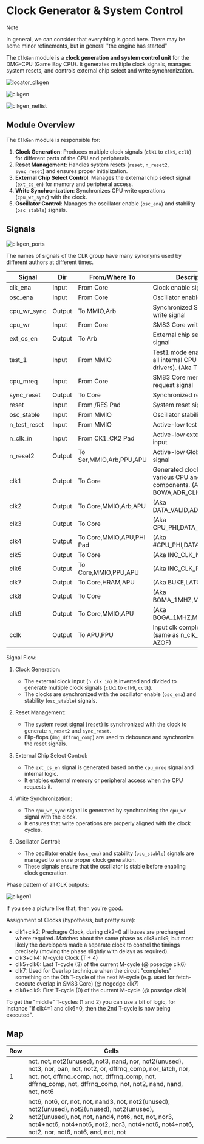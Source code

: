 # Clock Generator & System Control

> [!NOTE]
> In general, we can consider that everything is good here. There may be some minor refinements, but in general "the engine has started"

The `ClkGen` module is a **clock generation and system control unit** for the DMG-CPU (Game Boy CPU). It generates multiple clock signals, manages system resets, and controls external chip select and write synchronization.

![locator_clkgen](/imgstore/soc/locator_clkgen.jpg)

![clkgen](/imgstore/soc/clkgen.jpg)

![clkgen_netlist](/imgstore/soc/clkgen_netlist.png)

## Module Overview

The `ClkGen` module is responsible for:
1. **Clock Generation**: Produces multiple clock signals (`clk1` to `clk9`, `cclk`) for different parts of the CPU and peripherals.
2. **Reset Management**: Handles system resets (`reset`, `n_reset2`, `sync_reset`) and ensures proper initialization.
3. **External Chip Select Control**: Manages the external chip select signal (`ext_cs_en`) for memory and peripheral access.
4. **Write Synchronization**: Synchronizes CPU write operations (`cpu_wr_sync`) with the clock.
5. **Oscillator Control**: Manages the oscillator enable (`osc_ena`) and stability (`osc_stable`) signals.

## Signals

![clkgen_ports](/imgstore/soc/clkgen_ports.png)

The names of signals of the CLK group have many synonyms used by different authors at different times.

|Signal        |Dir    |From/Where To           |Description               |
|--------------|-------|------------------------|--------------------------|
|clk_ena       |Input  |From Core               | Clock enable signal |
|osc_ena       |Input  |From Core               | Oscillator enable signal |
|cpu_wr_sync   |Output |To MMIO,Arb             | Synchronized SM83 Core write signal |
|cpu_wr        |Input  |From Core               | SM83 Core write signal |
|ext_cs_en     |Output |To Arb                  | External chip select enable signal |
|test_1        |Input  |From MMIO               | Test1 mode enable (disable all internal CPU A/D bus drivers). (Aka T1nT2)|
|cpu_mreq      |Input  |From Core               | SM83 Core memory request signal |
|sync_reset    |Output |To Core                 | Synchronized reset signal |
|reset         |Input  |From /RES Pad           | System reset signal |
|osc_stable    |Input  |From MMIO               | Oscillator stability signal |
|n_test_reset  |Input  |From MMIO               | Active-low test reset signal |
|n_clk_in      |Input  |From CK1_CK2 Pad        | Active-low external clock input |
|n_reset2      |Output |To Ser,MMIO,Arb,PPU,APU | Active-low Global reset signal |
|clk1          |Output |To Core                 | Generated clock signals for various CPU and peripheral components. (Aka BOWA,ADR_CLK_N)|
|clk2          |Output |To Core,MMIO,Arb,APU    | (Aka DATA_VALID,ADR_CLK_P)|
|clk3          |Output |To Core                 | (Aka CPU_PHI,DATA_CLK_P)|
|clk4          |Output |To Core,MMIO,APU,PHI Pad| (Aka #CPU_PHI,DATA_CLK_N)|
|clk5          |Output |To Core                 | (Aka INC_CLK_N)|
|clk6          |Output |To Core,MMIO,PPU,APU    | (Aka INC_CLK_P)|
|clk7          |Output |To Core,HRAM,APU        | (Aka BUKE,LATCH_CLK)|
|clk8          |Output |To Core                 | (Aka BOMA_1MHZ,MAIN_CLK_N)|
|clk9          |Output |To Core,MMIO,APU        | (Aka BOGA_1MHZ,MAIN_CLK_P)|
|cclk          |Output |To APU,PPU              | Input clk complement (same as n_clk_in) (Aka AZOF)|

Signal Flow:

1. Clock Generation:
   - The external clock input (`n_clk_in`) is inverted and divided to generate multiple clock signals (`clk1` to `clk9`, `cclk`).
   - The clocks are synchronized with the oscillator enable (`osc_ena`) and stability (`osc_stable`) signals.

2. Reset Management:
   - The system reset signal (`reset`) is synchronized with the clock to generate `n_reset2` and `sync_reset`.
   - Flip-flops (`dmg_dffrnq_comp`) are used to debounce and synchronize the reset signals.

3. External Chip Select Control:
   - The `ext_cs_en` signal is generated based on the `cpu_mreq` signal and internal logic.
   - It enables external memory or peripheral access when the CPU requests it.

4. Write Synchronization:
   - The `cpu_wr_sync` signal is generated by synchronizing the `cpu_wr` signal with the clock.
   - It ensures that write operations are properly aligned with the clock cycles.

5. Oscillator Control:
   - The oscillator enable (`osc_ena`) and stability (`osc_stable`) signals are managed to ensure proper clock generation.
   - These signals ensure that the oscillator is stable before enabling clock generation.

Phase pattern of all CLK outputs:

![clkgen1](/imgstore/waves/clkgen1.png)

If you see a picture like that, then you're good.

Assignment of Clocks (hypothesis, but pretty sure):
- clk1+clk2: Prechagre Clock, during clk2=0 all buses are precharged where required. Matches about the same phase as clk8+clk9, but most likely the developers made a separate clock to control the timings precisely (moving the phase slightly with delays as required).
- clk3+clk4: M-cycle Clock (T ÷ 4)
- clk5+clk6: Last T-cycle (3) of the current M-cycle (@ posedge clk6)
- clk7: Used for Overlap technique when the circuit "completes" something on the 0th T-cycle of the next M-cycle (e.g. used for fetch-execute overlap in SM83 Core) (@ negedge clk7)
- clk8+clk9: First T-cycle (0) of the current M-cycle (@ posedge clk9)

To get the "middle" T-cycles (1 and 2) you can use a bit of logic, for instance "If clk4=1 and clk6=0, then the 2nd T-cycle is now being executed".

## Map

|Row|Cells|
|---|---|
|1|not, not, not2(unused), not3, nand, nor, not2(unused), not3, nor, oan, not, not2, or, dffrnq_comp, nor_latch, nor, not, not, dffrnq_comp, not, dffrnq_comp, not, dffrnq_comp, not, dffrnq_comp, not, not2, nand, nand, not, not6|
|2|not6, not6, or, not, not, nand3, not, not2(unused), not2(unused), not2(unused), not2(unused), not2(unused), not, not, nand4, not6, not, not, nor3, not4+not6, not4+not6, not2, nor3, not4+not6, not4+not6, not2, nor, not6, not6, and, not, not|